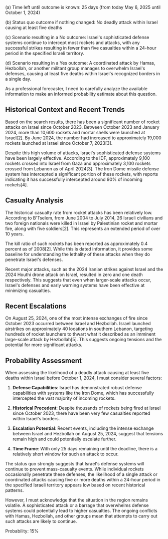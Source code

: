 (a) Time left until outcome is known: 25 days (from today May 6, 2025 until October 1, 2024)

(b) Status quo outcome if nothing changed: No deadly attack within Israel causing at least five deaths

(c) Scenario resulting in a No outcome: Israel's sophisticated defense systems continue to intercept most rockets and attacks, with any successful strikes resulting in fewer than five casualties within a 24-hour period in the specified Israeli territory.

(d) Scenario resulting in a Yes outcome: A coordinated attack by Hamas, Hezbollah, or another militant group manages to overwhelm Israel's defenses, causing at least five deaths within Israel's recognized borders in a single day.

As a professional forecaster, I need to carefully analyze the available information to make an informed probability estimate about this question.

## Historical Context and Recent Trends

Based on the search results, there has been a significant number of rocket attacks on Israel since October 2023. Between October 2023 and January 2024, more than 10,600 rockets and mortar shells were launched at Israel[2]. By June 2024, the number had increased to approximately 19,000 rockets launched at Israel since October 7, 2023[3].

Despite this high volume of attacks, Israel's sophisticated defense systems have been largely effective. According to the IDF, approximately 9,100 rockets crossed into Israel from Gaza and approximately 3,100 rockets crossed from Lebanon as of April 2024[3]. The Iron Dome missile defense system has intercepted a significant portion of these rockets, with reports indicating it has successfully intercepted around 90% of incoming rockets[4].

## Casualty Analysis

The historical casualty rate from rocket attacks has been relatively low. According to B'Tselem, from June 2004 to July 2014, 26 Israeli civilians and two foreign nationals were killed in Israel by Palestinian rocket and mortar fire, along with five soldiers[2]. This represents an extended period of over 10 years.

The kill ratio of such rockets has been reported as approximately 0.4 percent as of 2008[2]. While this is dated information, it provides some baseline for understanding the lethality of these attacks when they do penetrate Israel's defenses.

Recent major attacks, such as the 2024 Iranian strikes against Israel and the 2024 Houthi drone attack on Israel, resulted in zero and one death respectively. This suggests that even when larger-scale attacks occur, Israel's defenses and early warning systems have been effective at minimizing casualties.

## Recent Escalations

On August 25, 2024, one of the most intense exchanges of fire since October 2023 occurred between Israel and Hezbollah. Israel launched airstrikes on approximately 40 locations in southern Lebanon, targeting hundreds of rocket launchers to thwart what it described as an imminent large-scale attack by Hezbollah[5]. This suggests ongoing tensions and the potential for more significant attacks.

## Probability Assessment

When assessing the likelihood of a deadly attack causing at least five deaths within Israel before October 1, 2024, I must consider several factors:

1. **Defense Capabilities**: Israel has demonstrated robust defense capabilities with systems like the Iron Dome, which has successfully intercepted the vast majority of incoming rockets.

2. **Historical Precedent**: Despite thousands of rockets being fired at Israel since October 2023, there have been very few casualties reported within Israel's borders.

3. **Escalation Potential**: Recent events, including the intense exchange between Israel and Hezbollah on August 25, 2024, suggest that tensions remain high and could potentially escalate further.

4. **Time Frame**: With only 25 days remaining until the deadline, there is a relatively short window for such an attack to occur.

The status quo strongly suggests that Israel's defense systems will continue to prevent mass-casualty events. While individual rockets occasionally penetrate these defenses, the likelihood of a single attack or coordinated attacks causing five or more deaths within a 24-hour period in the specified Israeli territory appears low based on recent historical patterns.

However, I must acknowledge that the situation in the region remains volatile. A sophisticated attack or a barrage that overwhelms defense systems could potentially lead to higher casualties. The ongoing conflicts with Hamas, Hezbollah, and other groups mean that attempts to carry out such attacks are likely to continue.

Probability: 15%